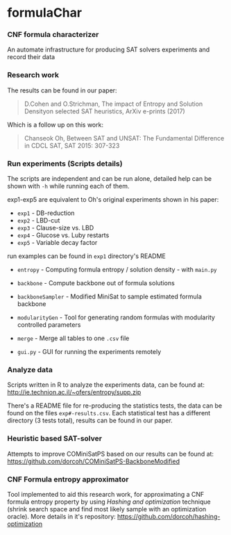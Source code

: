 # formulaChar
### CNF formula characterizer
An automate infrastructure for producing SAT solvers experiments and record their data

### Research work
The results can be found in our paper:

> D.​Cohen​ and​ O.​Strichman,​ The ​impact of Entropy ​and ​Solution Density ​on ​selected ​SAT heuristics, ArXiv​ e-prints​ (2017)

Which is a follow up on this work:
> Chanseok Oh, Between SAT and UNSAT: The Fundamental Difference in CDCL SAT, SAT 2015: 307-323

### Run experiments (Scripts details)
The scripts are independent and can be run alone, detailed help can be shown with `-h` while running each of them.

exp1-exp5 are equivalent to Oh's original experiments shown in his paper:

+ `exp1` - DB-reduction
+ `exp2` - LBD-cut
+ `exp3` - Clause-size vs. LBD
+ `exp4` - Glucose vs. Luby restarts
+ `exp5` - Variable decay factor

run examples can be found in `exp1` directory's README

+ `entropy` - Computing formula entropy / solution density - with `main.py` 
+ `backbone` - Compute backbone out of formula solutions
+ `backboneSampler` - Modified MiniSat to sample estimated formula backbone
+ `modularityGen` - Tool for generating random formulas with modularity controlled parameters
+ `merge` - Merge all tables to one `.csv` file

+ `gui.py` - GUI for running the experiments remotely

### Analyze data

Scripts written in R to analyze the experiments data, can be found at:
http://ie.technion.ac.il/~ofers/entropy/supp.zip

There's a README file for re-producing the statistics tests, the data can be found on the files `exp#-results.csv`. Each statistical test has a different directory (3 tests total), results can be found in our paper.

### Heuristic based SAT-solver

Attempts to improve COMiniSatPS based on our results can be found at:
https://github.com/dorcoh/COMiniSatPS-BackboneModified


### CNF Formula entropy approximator

Tool implemented to aid this research work, for approximating a CNF formula entropy property by using <i>Hashing and optimization</i> technique (shrink search space and find most likely sample with an optimization oracle). More details in it's repository:
https://github.com/dorcoh/hashing-optimization